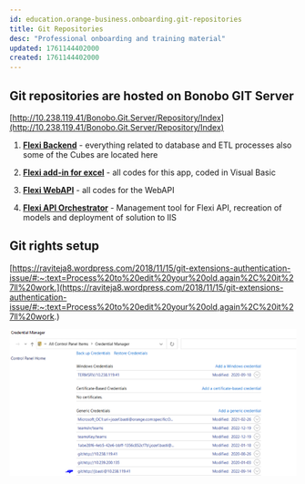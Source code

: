 ```yaml
---
id: education.orange-business.onboarding.git-repositories
title: Git Repositories
desc: "Professional onboarding and training material"
updated: 1761144402000
created: 1761144402000
---
```



## Git repositories are hosted on Bonobo GIT Server

[http://10.238.119.41/Bonobo.Git.Server/Repository/Index](http://10.238.119.41/Bonobo.Git.Server/Repository/Index)

1. **[Flexi Backend](http://10.238.119.41/Bonobo.Git.Server/Flexi_Backend.git)** - everything related to database and ETL processes also some of the Cubes are located here

2. **[Flexi add-in for excel](http://10.238.119.41/Bonobo.Git.Server/Flexi_AddIn.git)** - all codes for this app, coded in Visual Basic

3. **[Flexi WebAPI](http://10.238.119.41/Bonobo.Git.Server/Flexi_WebAPI.git)** - all codes for the WebAPI

4. **[Flexi API Orchestrator](http://10.238.119.41/Bonobo.Git.Server/Flexi_APIOrchestrator.git)** - Management tool for Flexi API, recreation of models and deployment of solution to IIS

## Git rights setup

[https://raviteja8.wordpress.com/2018/11/15/git-extensions-authentication-issue/#:~:text=Process%20to%20edit%20your%20old,again%2C%20it%27ll%20work.](https://raviteja8.wordpress.com/2018/11/15/git-extensions-authentication-issue/#:~:text=Process%20to%20edit%20your%20old,again%2C%20it%27ll%20work.)

![Git repositories overview](assets/images/professional/onboarding/image-10.png)